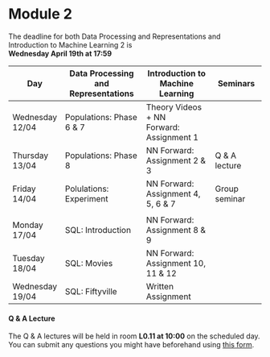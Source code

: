 
# Module 2

The deadline for both Data Processing and Representations and Introduction to Machine Learning 2 is<br>**Wednesday April 19th at 17:59**

| Day                | Data Processing<br>and Representations | Introduction to<br>Machine Learning | Seminars          |
| ------------------ | ---------------------------- | ----------------------------------- | --------------------------- |
| Wednesday<br>12/04 | Populations: Phase 6 & 7     | Theory Videos + NN<br>Forward: Assignment 1 |                     |
| Thursday<br>13/04  | Populations: Phase 8         | NN Forward:<br>Assignment 2 & 3     | Q & A lecture               |
| Friday<br>14/04    | Polulations: Experiment      | NN Forward:<br>Assignment 4, 5, 6 & 7 | Group seminar             |
|                    |                              |                                       |                           |
| Monday<br>17/04    | SQL: Introduction            | NN Forward:<br>Assignment 8 & 9     |                             |
| Tuesday<br>18/04   | SQL: Movies                  | NN Forward:<br>Assignment 10, 11 & 12 |                           |
| Wednesday<br>19/04 | SQL: Fiftyville              | Written Assignment                  |                             |



#### Q & A Lecture

The Q & A lectures will be held in room **L0.11 at 10:00** on the scheduled day. You can submit any questions you might have beforehand using [this form](https://forms.office.com/Pages/ResponsePage.aspx?id=zcrxoIxhA0S5RXb7PWh05ZTDc7biyulCvpu4U-tarWtUMlZYQUlYMFVMREdWRVVPWTNITlIxQlFUTC4u).

